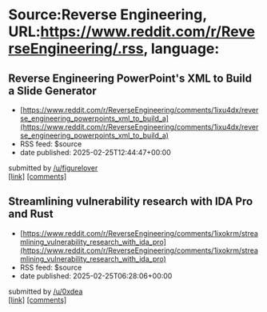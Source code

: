 # Source:Reverse Engineering, URL:https://www.reddit.com/r/ReverseEngineering/.rss, language:

## Reverse Engineering PowerPoint's XML to Build a Slide Generator
 - [https://www.reddit.com/r/ReverseEngineering/comments/1ixu4dx/reverse_engineering_powerpoints_xml_to_build_a](https://www.reddit.com/r/ReverseEngineering/comments/1ixu4dx/reverse_engineering_powerpoints_xml_to_build_a)
 - RSS feed: $source
 - date published: 2025-02-25T12:44:47+00:00

&#32; submitted by &#32; <a href="https://www.reddit.com/user/figurelover"> /u/figurelover </a> <br/> <span><a href="https://merlinai.framer.website/blog/ppt-generator">[link]</a></span> &#32; <span><a href="https://www.reddit.com/r/ReverseEngineering/comments/1ixu4dx/reverse_engineering_powerpoints_xml_to_build_a/">[comments]</a></span>

## Streamlining vulnerability research with IDA Pro and Rust
 - [https://www.reddit.com/r/ReverseEngineering/comments/1ixokrm/streamlining_vulnerability_research_with_ida_pro](https://www.reddit.com/r/ReverseEngineering/comments/1ixokrm/streamlining_vulnerability_research_with_ida_pro)
 - RSS feed: $source
 - date published: 2025-02-25T06:28:06+00:00

&#32; submitted by &#32; <a href="https://www.reddit.com/user/0xdea"> /u/0xdea </a> <br/> <span><a href="https://security.humanativaspa.it/streamlining-vulnerability-research-with-ida-pro-and-rust/">[link]</a></span> &#32; <span><a href="https://www.reddit.com/r/ReverseEngineering/comments/1ixokrm/streamlining_vulnerability_research_with_ida_pro/">[comments]</a></span>

